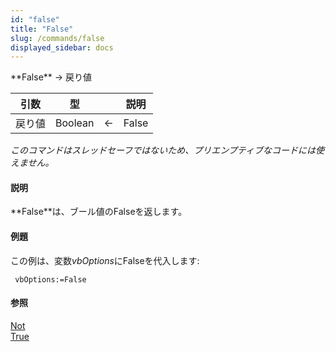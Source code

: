 ```yaml
---
id: "false"
title: "False"
slug: /commands/false
displayed_sidebar: docs
---
```


<!--REF #_command_.False.Syntax-->**False**  -> 戻り値<!-- END REF-->
<!--REF #_command_.False.Params-->
| 引数 | 型 |  | 説明 |
| --- | --- | --- | --- |
| 戻り値 | Boolean | &#8592; | False |

<!-- END REF-->

*このコマンドはスレッドセーフではないため、プリエンプティブなコードには使えません。*


#### 説明 

<!--REF #_command_.False.Summary-->**False**は、ブール値のFalseを返します。<!-- END REF-->

#### 例題 

この例は、変数*vbOptions*にFalseを代入します:

```4d
 vbOptions:=False
```

#### 参照 

[Not](not.md)  
[True](true.md)  